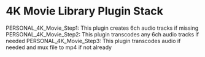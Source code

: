 # 4K Movie Library Plugin Stack

PERSONAL_4K_Movie_Step1: This plugin creates 6ch audio tracks if missing
PERSONAL_4K_Movie_Step2: This plugin transcodes any 6ch audio tracks if needed
PERSONAL_4K_Movie_Step3: This plugin transcodes audio if needed and mux file to mp4 if not already

